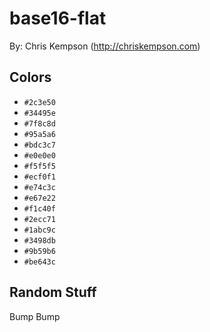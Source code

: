 # base16-flat

By: Chris Kempson (http://chriskempson.com)

## Colors

* `#2c3e50`
* `#34495e`
* `#7f8c8d`
* `#95a5a6`
* `#bdc3c7`
* `#e0e0e0`
* `#f5f5f5`
* `#ecf0f1`
* `#e74c3c`
* `#e67e22`
* `#f1c40f`
* `#2ecc71`
* `#1abc9c`
* `#3498db`
* `#9b59b6`
* `#be643c`

## Random Stuff

Bump
Bump
